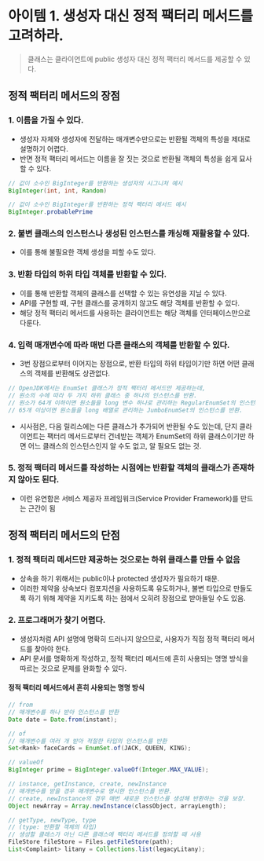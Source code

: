 # 아이템 1. 생성자 대신 정적 팩터리 메서드를 고려하라.

> 클래스는 클라이언트에 public 생성자 대신 정적 팩터리 메서드를 제공할 수 있다.

## 정적 팩터리 메서드의 장점

### 1. 이름을 가질 수 있다.

- 생성자 자체와 생성자에 전달하는 매개변수만으로는 반환될 객체의 특성을 제대로 설명하기 어렵다.
- 반면 정적 팩터리 메서드는 이름을 잘 짓는 것으로 반환될 객체의 특성을 쉽게 묘사할 수 있다.

```Java
// 값이 소수인 BigInteger를 반환하는 생성자의 시그니처 예시
BigInteger(int, int, Random)

// 값이 소수인 BigInteger를 반환하는 정적 팩터리 메서드 예시
BigInteger.probablePrime
```

### 2. 불변 클래스의 인스턴스나 생성된 인스턴스를 캐싱해 재활용할 수 있다.

- 이를 통해 불필요한 객체 생성을 피할 수도 있다.

### 3. 반환 타입의 하위 타입 객체를 반환할 수 있다.

- 이를 통해 반환할 객체의 클래스를 선택할 수 있는 유연성을 지닐 수 있다.
- API를 구현할 때, 구현 클래스를 공개하지 않고도 해당 객체를 반환할 수 있다.
- 해당 정적 팩터리 메서드를 사용하는 클라이언트는 해당 객체를 인터페이스만으로 다룬다.

### 4. 입력 매개변수에 따라 매번 다른 클래스의 객체를 반환할 수 있다.

- 3번 장점으로부터 이어지는 장점으로, 반환 타입의 하위 타입이기만 하면
  어떤 클래스의 객체를 반환해도 상관없다.

```Java
// OpenJDK에서는 EnumSet 클래스가 정적 팩터리 메서드만 제공하는데,
// 원소의 수에 따라 두 가지 하위 클래스 중 하나의 인스턴스를 반환.
// 원소가 64개 이하이면 원소들을 long 변수 하나로 관리하는 RegularEnumSet의 인스턴스를,
// 65개 이상이면 원소들을 long 배열로 관리하는 JumboEnumSet의 인스턴스를 반환. 
```

- 시사점은, 다음 릴리스에는 다른 클래스가 추가되어 반환될 수도 있는데, 
  단지 클라이언트는 팩터리 메서드로부터 건네받는 객체가 EnumSet의 하위 클래스이기만 하면
  어느 클래스의 인스턴스인지 알 수도 없고, 알 필요도 없는 것.

### 5. 정적 팩터리 메서드를 작성하는 시점에는 반환할 객체의 클래스가 존재하지 않아도 된다.

- 이런 유연함은 서비스 제공자 프레임워크(Service Provider Framework)를 만드는 근간이 됨

## 정적 팩터리 메서드의 단점

### 1. 정적 팩터리 메서드만 제공하는 것으로는 하위 클래스를 만들 수 없음

- 상속을 하기 위해서는 public이나 protected 생성자가 필요하기 때문.
- 이러한 제약을 상속보다 컴포지션을 사용하도록 유도하거나,
  불변 타입으로 만들도록 하기 위해 제약을 지키도록 하는 점에서 오히려 장점으로 받아들일 수도 있음.

### 2. 프로그래머가 찾기 어렵다.

- 생성자처럼 API 설명에 명확히 드러나지 않으므로, 사용자가 직접 정적 팩터리 메서드를 찾아야 한다.
- API 문서를 명확하게 작성하고,
  정적 팩터리 메서드에 흔히 사용되는 명명 방식을 따르는 것으로 문제를 완화할 수 있다.

#### 정적 팩터리 메서드에서 흔히 사용되는 명명 방식

```Java
// from
// 매개변수를 하나 받아 인스턴스를 반환
Date date = Date.from(instant);

// of
// 매개변수를 여러 개 받아 적절한 타입의 인스턴스를 반환
Set<Rank> faceCards = EnumSet.of(JACK, QUEEN, KING);

// valueOf
BigInteger prime = BigInteger.valueOf(Integer.MAX_VALUE);

// instance, getInstance, create, newInstance
// 매개변수를 받을 경우 매개변수로 명시한 인스턴스를 반환.
// create, newInstance의 경우 매번 새로운 인스턴스를 생성해 반환하는 것을 보장.
Object newArray = Array.newInstance(classObject, arrayLength);

// getType, newType, type
// (type: 반환할 객체의 타입)
// 생성할 클래스가 아닌 다른 클래스에 팩터리 메서드를 정의할 때 사용
FileStore fileStore = Files.getFileStore(path);
List<Complaint> litany = Collections.list(legacyLitany);
```
